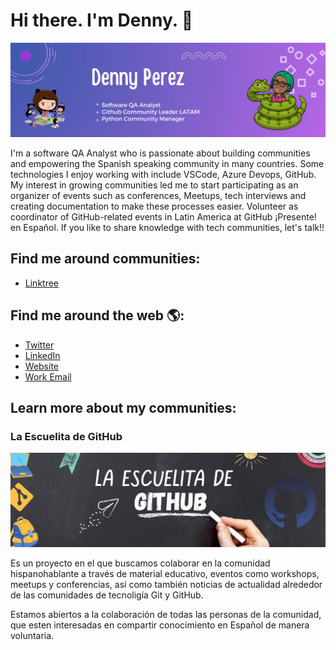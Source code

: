 # Hi there. I'm Denny. 👋

![alt text](assets/header.png "My header")

I'm a software QA Analyst  who is passionate about building communities and empowering the Spanish speaking community in many countries. Some technologies I enjoy working with include VSCode, Azure Devops, GitHub. My interest in growing communities led me to start participating as an organizer of events such as conferences, Meetups, tech interviews and creating documentation to make these processes easier. Volunteer as coordinator of GitHub-related events in Latin America at GitHub ¡Presente! en Español. If you like to share knowledge with tech  communities, let's talk!!

## Find me around communities:

* [Linktree](https://linktr.ee/Dennyperez18)

## Find me around the web 🌎:

* [Twitter](https://twitter.com/dennyperez18)
* [LinkedIn](https://www.linkedin.com/in/dennyperez18/)
* [Website](https://dennyperez.dev/)
* [Work Email](denny.perez.dev@gmail.com)

## Learn more about my communities:

### La Escuelita de GitHub

![alt text](assets/Escuelita_header.png "Escuelita Banner")

Es un proyecto en el que buscamos colaborar en la comunidad hispanohablante a través de material educativo, eventos como workshops, meetups y conferencias, así como también noticias de actualidad alrededor de las comunidades de tecnoligía Git y GitHub.

Estamos abiertos a la colaboración de todas las personas de la comunidad, que esten interesadas en compartir conocimiento en Español de manera voluntaria.

[](https://user-images.githubusercontent.com/5713670/87202985-820dcb80-c2b6-11ea-9f56-7ec461c497c3.gif)
